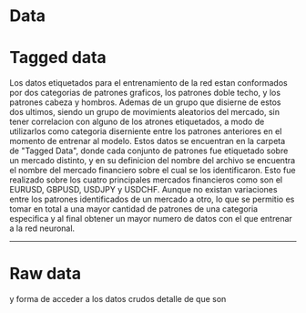# Data


# Tagged data

Los datos etiquetados para el entrenamiento de la red estan conformados por dos categorias de patrones graficos, los patrones doble techo, y los patrones cabeza y hombros. Ademas de un grupo que disierne de estos dos ultimos, siendo un grupo de movimients aleatorios del mercado, sin tener correlacion con alguno de los atrones etiquetados, a modo de utilizarlos como categoria diserniente entre los patrones anteriores en el momento de entrenar al modelo.
Estos datos se encuentran en la carpeta de "Tagged Data", donde cada conjunto de patrones fue etiquetado sobre un mercado distinto, y en su definicion del nombre del archivo se encuentra el nombre del mercado financiero sobre el cual se los identificaron. Esto fue realizado sobre los cuatro principales mercados financieros como son el EURUSD, GBPUSD, USDJPY y USDCHF. Aunque no existan variaciones entre los patrones identificados de un mercado a otro, lo que se permitio es tomar en total a una mayor cantidad de patrones de una categoria especifica y al final obtener un mayor numero de datos con el que entrenar a la red neuronal.

-------------

# Raw data

y forma de acceder a los datos crudos detalle de que son
